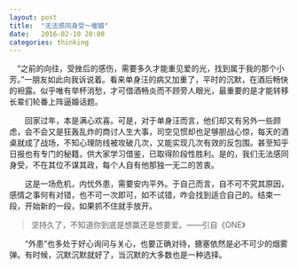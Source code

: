```yaml
---
layout: post
title:  "无法感同身受～催婚"
date:   2016-02-10 20:00
categories: thinking
---
```


   　“之前的向往，受挫后的感伤，需要多久才能重见爱的光，找到属于我的那个小芳。”一朋友如此向我诉说着。看来单身汪的病又加重了，平时的沉默，在酒后畅快的袒露。似乎唯有举杯消愁，才可借酒畅炎而不顾旁人眼光，最重要的是才能转移长辈们轮番上阵逼婚话题。

 　　回家过年，本是满心欢喜。可是，对于单身汪而言，他们却又有另外一些顾虑，会不会又是狂轰乱炸的商讨人生大事，司空见惯却也足够胆战心惊，每天的酒桌就成了战场，不知心理防线被攻破几次，又能实现几次有效的反包围。甚至知乎日报也有专门的秘籍，供大家学习借鉴，已取得阶段性胜利。是的，我们无法感同身受，不在其位不谋其政，每个人自有他那独一无二的苦衷。

 　　这是一场危机，内忧外患，需要安内平外。于自己而言，自不可不究其原因，感情之事何有对错，也不可一次即可，如不试错，咋会找到适合自己的。结束一段，开始新的一段，如果抓不住就手放开。

> 坚持久了，不知道你到底是想赢还是想要爱。——引自《ONE》

　　“外患”也多处于好心询问与关心，也要正确对待，搪塞依然是必不可少的烟雾弹。有时候，沉默沉默就好了，当沉默的大多数也是一种选择。    